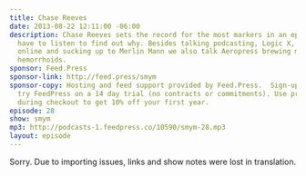 ```yaml
---
title: Chase Reeves
date: 2013-08-22 12:11:00 -06:00
description: Chase Reeves sets the record for the most markers in an episode. You&rsquo;ll
  have to listen to find out why. Besides talking podcasting, Logic X, making money
  online and sucking up to Merlin Mann we also talk Aeropress brewing methods. And
  hemorrhoids.
sponsor: Feed.Press
sponsor-link: http://feed.press/smym
sponsor-copy: Hosting and feed support provided by Feed.Press.  Sign-up today and
  try FeedPress on a 14 day trial (no contracts or commitments). Use promo code "smym"
  during checkout to get 10% off your first year.
episode: 28
show: smym
mp3: http://podcasts-1.feedpress.co/10590/smym-28.mp3
layout: episode
---
```


Sorry. Due to importing issues, links and show notes were lost in translation.
